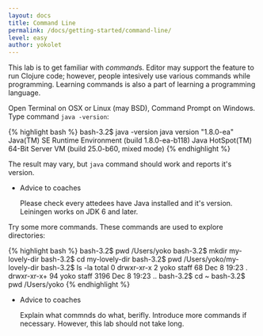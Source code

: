 ```yaml
---
layout: docs
title: Command Line
permalink: /docs/getting-started/command-line/
level: easy
author: yokolet
---
```


This lab is to get familiar with *command*s. Editor may support the feature to run Clojure code; however, people intesively use various commands while programming. Learning commands is also a part of learning a programming language.


Open Terminal on OSX or Linux (may BSD), Command Prompt on Windows.
Type command `java -version`:

{% highlight bash %}
bash-3.2$ java -version
java version "1.8.0-ea"
Java(TM) SE Runtime Environment (build 1.8.0-ea-b118)
Java HotSpot(TM) 64-Bit Server VM (build 25.0-b60, mixed mode)
{% endhighlight %}

The result may vary, but `java` command should work and reports it's version.


- Advice to coaches

    Please check every attedees have Java installed and it's version. Leiningen works on JDK 6 and later.


Try some more commands. These commands are used to explore directories:

{% highlight bash %}
bash-3.2$ pwd
/Users/yoko
bash-3.2$ mkdir my-lovely-dir
bash-3.2$ cd my-lovely-dir
bash-3.2$ pwd
/Users/yoko/my-lovely-dir
bash-3.2$ ls -la
total 0
drwxr-xr-x   2 yoko  staff    68 Dec  8 19:23 .
drwxr-xr-x+ 94 yoko  staff  3196 Dec  8 19:23 ..
bash-3.2$ cd ~
bash-3.2$ pwd
/Users/yoko
{% endhighlight %}


- Advice to coaches

    Explain what commnds do what, berifly. Introduce more commands if necessary. However, this lab should not take long.
